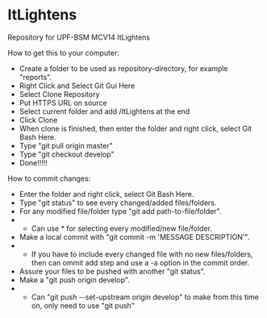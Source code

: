 # ItLightens
Repository for UPF-BSM MCV14 ItLightens

How to get this to your computer:

* Create a folder to be used as repository-directory, for example "reports".
* Right Click and Select Git Gui Here
* Select Clone Repository
* Put HTTPS URL on source
* Select current folder and add /ItLightens at the end
* Click Clone
* When clone is finished, then enter the folder and right click, select Git Bash Here.
* Type "git pull origin master"
* Type "git checkout develop"
* Done!!!!!

How to commit changes:

* Enter the folder and right click, select Git Bash Here.
* Type "git status" to see every changed/added files/folders.
* For any modified file/folder type "git add path-to-file/folder".
* * Can use \* for selecting every modified/new file/folder.
* Make a local commit with "git commit -m 'MESSAGE DESCRIPTION'".
* * If you have to include every changed file with no new files/folders, then can ommit add step and use a -a option in the commit order.
* Assure your files to be pushed with another "git status".
* Make a "git push origin develop".
* * Can "git push --set-upstream origin develop" to make from this time on, only need to use "git push"